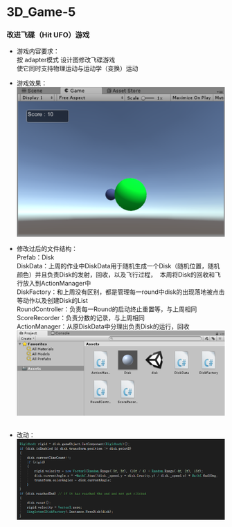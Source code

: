 # 3D_Game-5
### 改进飞碟（Hit UFO）游戏  
- 游戏内容要求：  
按 adapter模式 设计图修改飞碟游戏  
使它同时支持物理运动与运动学（变换）运动  
- 游戏效果：  
![avatar](https://github.com/MockingT/3D_Game-5/blob/master/pictures/3d3.png)  
- 修改过后的文件结构：  
Prefab：Disk  
DiskData：上周的作业中DiskData用于随机生成一个Disk（随机位置，随机颜色）并且负责Disk的发射，回收，以及飞行过程，  本周将Disk的回收和飞行放入到ActionManager中  
DiskFactory：和上周没有区别，都是管理每一round中disk的出现落地被点击等动作以及创建Disk的List  
RoundController：负责每一Round的启动终止重置等，与上周相同  
ScoreRecorder：负责分数的记录，与上周相同  
ActionManager：从原DiskData中分理出负责Disk的运行，回收
![avatar](https://github.com/MockingT/3D_Game-5/blob/master/pictures/3d2.png)  

- 改动：  
![avatar](https://github.com/MockingT/3D_Game-5/blob/master/pictures/3d1.png)
